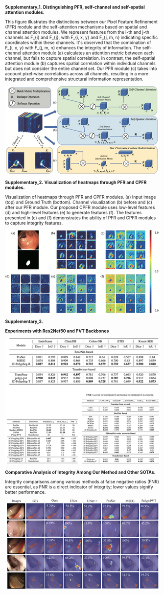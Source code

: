 **Supplementary_1.**   **Distinguishing PFR, self-channel and self-spatial attention modules.** 

This figure illustrates the distinctions between our Pixel Feature Refinement (PFR) module and the self-attention mechanisms based on spatial and channel attention modules. We represent features from the i-th and j-th channels as F_{i} and F_{j}, with F_{i, x, y} and F_{j, m, n} indicating specific coordinates within these channels. It's observed that the combination of F_{i, x, y} with F_{j, m, n} enhances the integrity of information. The self-channel attention module (a) calculates an attention metric between each channel, but fails to capture spatial correlation. In contrast, the self-spatial attention module (b) captures spatial correlation within individual channels but does not consider the entire channel set. Our PFR module (c) takes into account pixel-wise correlations across all channels, resulting in a more integrated and comprehensive structural information representation.

![image-20221023225816160](fig1.png)



**Supplementary_2.**  **Visualization of heatmaps through PFR and CPFR modules.**

Visualization of heatmaps through PFR and CPFR modules. (a) Input image (top) and Ground Truth (bottom). Channel visualization (b) before and (c) after our PFR module. Our proposed CPFR module uses low-level features (d) and high-level features (e) to generate features (f). The features presented in (c) and (f) demonstrates the ability of PFR and CPFR modules to capture integrity features.

![image-20221023225816160](fig2.png)

**Supplementary_3.**   

**Experiments with Res2Net50 and PVT Backbones**

![image-20221023225816160](fig3.png)


**Comparative Analysis of Integrity Among Our Method and Other SOTAs.** 

Integrity comparisons among various methods at false negative ratios (FNR) are essential, as FNR is a direct indicator of integrity; lower values signify better performance.

![image-20221023225816160](fig4.png)
